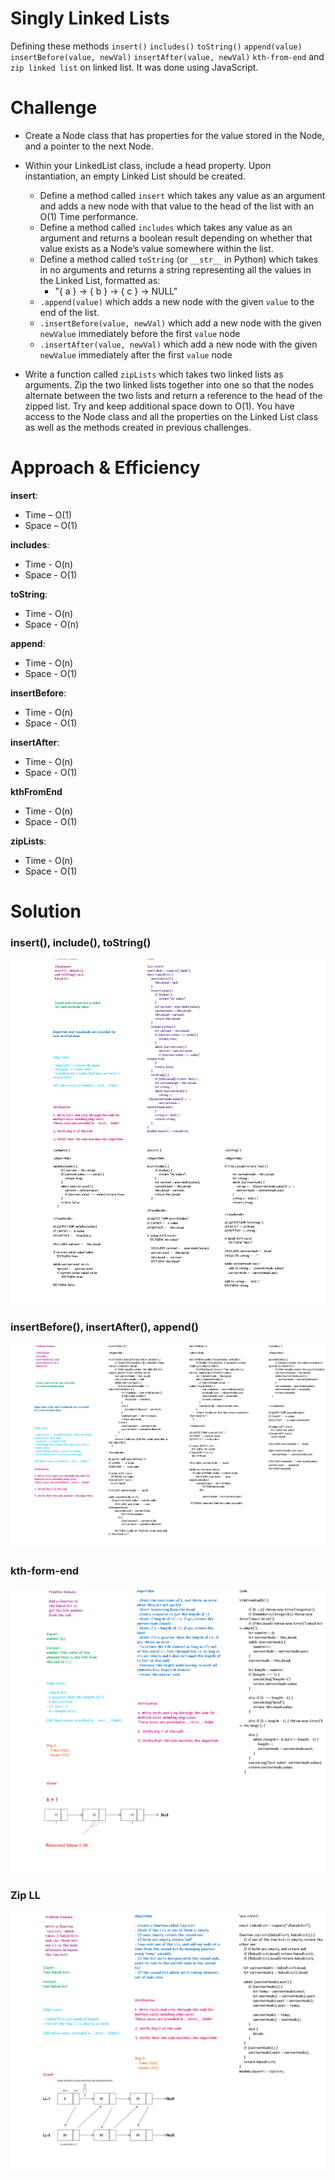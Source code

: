# Singly Linked Lists


Defining these methods `insert()` `includes()` `toString()` `append(value)` `insertBefore(value, newVal)` `insertAfter(value, newVal)` `kth-from-end` and `zip linked list` on linked list. It was done using JavaScript.



# Challenge

- Create a Node class that has properties for the value stored in the Node, and a pointer to the next Node.
- Within your LinkedList class, include a head property. Upon instantiation, an empty Linked List should be created.
   - Define a method called `insert` which takes any value as an argument and adds a new node with that value to the head of the list with an O(1) Time performance.
   - Define a method called `includes` which takes any value as an argument and returns a boolean result depending on whether that value exists as a Node’s value somewhere within the list.
   - Define a method called `toString` (or `__str__` in Python) which takes in no arguments and returns a string representing all the values in the Linked List, formatted as:
      - "{ a } -> { b } -> { c } -> NULL"
   - `.append(value)` which adds a new node with the given `value` to the end of the list.
   - `.insertBefore(value, newVal)` which add a new node with the given `newValue` immediately before the first `value` node
   - `.insertAfter(value, newVal)` which add a new node with the given `newValue` immediately after the first `value` node

- Write a function called `zipLists` which takes two linked lists as arguments. Zip the two linked lists together into one so that the nodes alternate between the two lists and return a reference to the head of the zipped list. Try and keep additional space down to O(1). You have access to the Node class and all the properties on the Linked List class as well as the methods created in previous challenges.   





# Approach & Efficiency

**insert**:

- Time – O(1)
- Space – O(1)

**includes**:

- Time - O(n)
- Space - O(1)

**toString**:

- Time - O(n)
- Space - O(n)

**append**:

- Time - O(n)
- Space - O(1)

**insertBefore**:

- Time - O(n)
- Space - O(1)

**insertAfter**:

- Time - O(n)
- Space - O(1)

**kthFromEnd**

- Time - O(n)
- Space - O(1)


**zipLists**:

- Time - O(n)
- Space - O(1)


# Solution

### insert(), include(), toString()
![linked-lists-cc05](assets/linkedList-cc05.png)

### insertBefore(), insertAfter(), append()
![linked-lists-cc06](assets/linkedList-cc06.png)

### kth-form-end
![linked-lists-cc07](assets/ll-kth-1.png)

### Zip LL
![linked-lists-cc08](assets/ll-zip-1.png)






